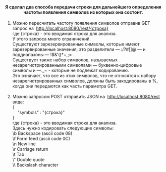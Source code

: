 <!DOCTYPE html>
<html lang="en">
<head>
    <meta charset="UTF-8">
</head>
<body>
<h4 style="text-align: center;">Я сделал два способа передачи строки для дальнейшего определения частоты появления символов из которых она состоит.</h4>
<ol>
    <li>Можно пересчитать частоту появления символов отправив GET запрос на&nbsp;
        <a href="http://localhost:8080/rest/{строка}?">http://localhost:8080/rest/{строка}</a>
        <br />где {строка} - это вводимая строка для анализа.&nbsp;
        <br />У этого запроса много ограничений.
        <br />Существуют зарезервированные символы, которые имеют зарезервированные значения, это разделители &mdash; :/?#[]@ &mdash; и поддиапазоны &mdash; !$&amp;'()*+,;=
        <br />Существует также набор символов, называемых незарегистрированными символами &mdash; буквенно-цифровые символы и &mdash;._~ - которые не подлежат кодированию.
        <br />Это означает, что все из этих символов, что не относятся к набору незарегистрированных символов, должны быть закодированы в %, когда они передаются как часть параметра GET.
        <br /><br />
    </li>
    <li>Можно запросом POST отправить JSON на&nbsp;
        <a href="http://localhost:8080/rest?">http://localhost:8080/rest</a>
        <br />вида:<br />
        <div>
            <div>
                <span>{</span><br/>
                <span style="margin-left: 16px;">"symbols" : "{строка}"</span><br/>
                <span>}</span>
            </div>
            где {строка} - это вводимая строка для анализа.<br/>
            Здесь нужно кодировать следующие символы:<br/>
            \b  Backspace (ascii code 08)<br/>
            \f  Form feed (ascii code 0C)<br/>
            \n  New line<br/>
            \r  Carriage return<br/>
            \t  Tab<br/>
            \"  Double quote<br/>
            \\  Backslash character<br/>
        </div>
    </li>
</ol>
</body>
</html>
